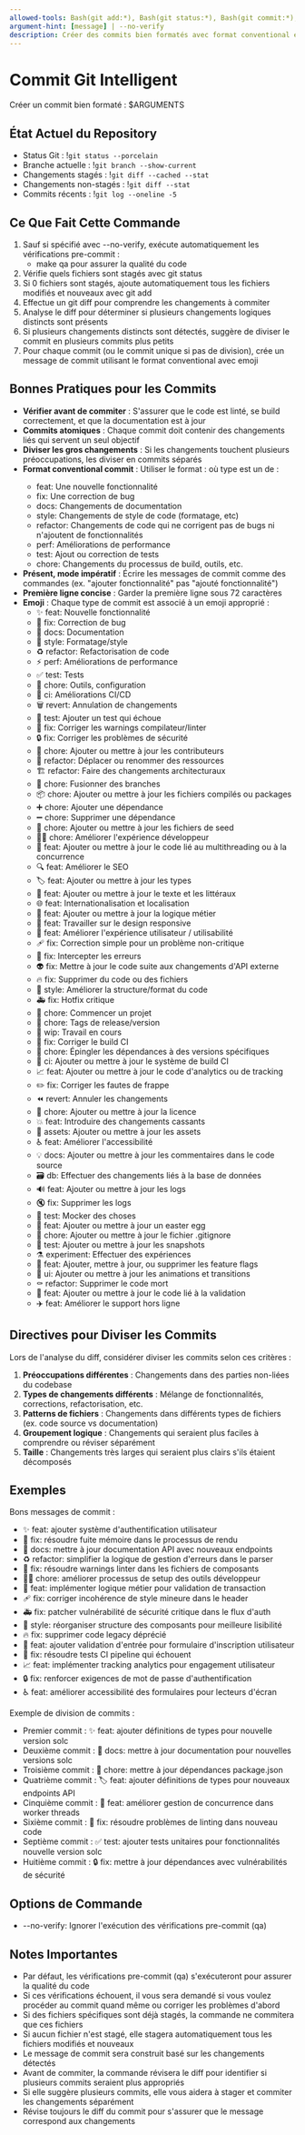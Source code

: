 ```yaml
---
allowed-tools: Bash(git add:*), Bash(git status:*), Bash(git commit:*), Bash(git diff:*), Bash(git log:*)
argument-hint: [message] | --no-verify
description: Créer des commits bien formatés avec format conventional et emoji
---
```


# Commit Git Intelligent

Créer un commit bien formaté : $ARGUMENTS

## État Actuel du Repository

- Status Git : !`git status --porcelain`
- Branche actuelle : !`git branch --show-current`
- Changements stagés : !`git diff --cached --stat`
- Changements non-stagés : !`git diff --stat`
- Commits récents : !`git log --oneline -5`

## Ce Que Fait Cette Commande

1. Sauf si spécifié avec --no-verify, exécute automatiquement les vérifications pre-commit :
    - make qa pour assurer la qualité du code
2. Vérifie quels fichiers sont stagés avec git status
3. Si 0 fichiers sont stagés, ajoute automatiquement tous les fichiers modifiés et nouveaux avec git add
4. Effectue un git diff pour comprendre les changements à commiter
5. Analyse le diff pour déterminer si plusieurs changements logiques distincts sont présents
6. Si plusieurs changements distincts sont détectés, suggère de diviser le commit en plusieurs commits plus petits
7. Pour chaque commit (ou le commit unique si pas de division), crée un message de commit utilisant le format conventional avec emoji

## Bonnes Pratiques pour les Commits

- **Vérifier avant de commiter** : S'assurer que le code est linté, se build correctement, et que la documentation est à jour
- **Commits atomiques** : Chaque commit doit contenir des changements liés qui servent un seul objectif
- **Diviser les gros changements** : Si les changements touchent plusieurs préoccupations, les diviser en commits séparés
- **Format conventional commit** : Utiliser le format <type>: <description> où type est un de :
    - feat: Une nouvelle fonctionnalité
    - fix: Une correction de bug
    - docs: Changements de documentation
    - style: Changements de style de code (formatage, etc)
    - refactor: Changements de code qui ne corrigent pas de bugs ni n'ajoutent de fonctionnalités
    - perf: Améliorations de performance
    - test: Ajout ou correction de tests
    - chore: Changements du processus de build, outils, etc.
- **Présent, mode impératif** : Écrire les messages de commit comme des commandes (ex. "ajouter fonctionnalité" pas "ajouté fonctionnalité")
- **Première ligne concise** : Garder la première ligne sous 72 caractères
- **Emoji** : Chaque type de commit est associé à un emoji approprié :
    - ✨ feat: Nouvelle fonctionnalité
    - 🐛 fix: Correction de bug
    - 📝 docs: Documentation
    - 💄 style: Formatage/style
    - ♻️ refactor: Refactorisation de code
    - ⚡️ perf: Améliorations de performance
    - ✅ test: Tests
    - 🔧 chore: Outils, configuration
    - 🚀 ci: Améliorations CI/CD
    - 🗑️ revert: Annulation de changements
    - 🧪 test: Ajouter un test qui échoue
    - 🚨 fix: Corriger les warnings compilateur/linter
    - 🔒️ fix: Corriger les problèmes de sécurité
    - 👥 chore: Ajouter ou mettre à jour les contributeurs
    - 🚚 refactor: Déplacer ou renommer des ressources
    - 🏗️ refactor: Faire des changements architecturaux
    - 🔀 chore: Fusionner des branches
    - 📦️ chore: Ajouter ou mettre à jour les fichiers compilés ou packages
    - ➕ chore: Ajouter une dépendance
    - ➖ chore: Supprimer une dépendance
    - 🌱 chore: Ajouter ou mettre à jour les fichiers de seed
    - 🧑‍💻 chore: Améliorer l'expérience développeur
    - 🧵 feat: Ajouter ou mettre à jour le code lié au multithreading ou à la concurrence
    - 🔍️ feat: Améliorer le SEO
    - 🏷️ feat: Ajouter ou mettre à jour les types
    - 💬 feat: Ajouter ou mettre à jour le texte et les littéraux
    - 🌐 feat: Internationalisation et localisation
    - 👔 feat: Ajouter ou mettre à jour la logique métier
    - 📱 feat: Travailler sur le design responsive
    - 🚸 feat: Améliorer l'expérience utilisateur / utilisabilité
    - 🩹 fix: Correction simple pour un problème non-critique
    - 🥅 fix: Intercepter les erreurs
    - 👽️ fix: Mettre à jour le code suite aux changements d'API externe
    - 🔥 fix: Supprimer du code ou des fichiers
    - 🎨 style: Améliorer la structure/format du code
    - 🚑️ fix: Hotfix critique
    - 🎉 chore: Commencer un projet
    - 🔖 chore: Tags de release/version
    - 🚧 wip: Travail en cours
    - 💚 fix: Corriger le build CI
    - 📌 chore: Épingler les dépendances à des versions spécifiques
    - 👷 ci: Ajouter ou mettre à jour le système de build CI
    - 📈 feat: Ajouter ou mettre à jour le code d'analytics ou de tracking
    - ✏️ fix: Corriger les fautes de frappe
    - ⏪️ revert: Annuler les changements
    - 📄 chore: Ajouter ou mettre à jour la licence
    - 💥 feat: Introduire des changements cassants
    - 🍱 assets: Ajouter ou mettre à jour les assets
    - ♿️ feat: Améliorer l'accessibilité
    - 💡 docs: Ajouter ou mettre à jour les commentaires dans le code source
    - 🗃️ db: Effectuer des changements liés à la base de données
    - 🔊 feat: Ajouter ou mettre à jour les logs
    - 🔇 fix: Supprimer les logs
    - 🤡 test: Mocker des choses
    - 🥚 feat: Ajouter ou mettre à jour un easter egg
    - 🙈 chore: Ajouter ou mettre à jour le fichier .gitignore
    - 📸 test: Ajouter ou mettre à jour les snapshots
    - ⚗️ experiment: Effectuer des expériences
    - 🚩 feat: Ajouter, mettre à jour, ou supprimer les feature flags
    - 💫 ui: Ajouter ou mettre à jour les animations et transitions
    - ⚰️ refactor: Supprimer le code mort
    - 🦺 feat: Ajouter ou mettre à jour le code lié à la validation
    - ✈️ feat: Améliorer le support hors ligne

## Directives pour Diviser les Commits

Lors de l'analyse du diff, considérer diviser les commits selon ces critères :

1. **Préoccupations différentes** : Changements dans des parties non-liées du codebase
2. **Types de changements différents** : Mélange de fonctionnalités, corrections, refactorisation, etc.
3. **Patterns de fichiers** : Changements dans différents types de fichiers (ex. code source vs documentation)
4. **Groupement logique** : Changements qui seraient plus faciles à comprendre ou réviser séparément
5. **Taille** : Changements très larges qui seraient plus clairs s'ils étaient décomposés

## Exemples

Bons messages de commit :
- ✨ feat: ajouter système d'authentification utilisateur
- 🐛 fix: résoudre fuite mémoire dans le processus de rendu
- 📝 docs: mettre à jour documentation API avec nouveaux endpoints
- ♻️ refactor: simplifier la logique de gestion d'erreurs dans le parser
- 🚨 fix: résoudre warnings linter dans les fichiers de composants
- 🧑‍💻 chore: améliorer processus de setup des outils développeur
- 👔 feat: implémenter logique métier pour validation de transaction
- 🩹 fix: corriger incohérence de style mineure dans le header
- 🚑️ fix: patcher vulnérabilité de sécurité critique dans le flux d'auth
- 🎨 style: réorganiser structure des composants pour meilleure lisibilité
- 🔥 fix: supprimer code legacy déprécié
- 🦺 feat: ajouter validation d'entrée pour formulaire d'inscription utilisateur
- 💚 fix: résoudre tests CI pipeline qui échouent
- 📈 feat: implémenter tracking analytics pour engagement utilisateur
- 🔒️ fix: renforcer exigences de mot de passe d'authentification
- ♿️ feat: améliorer accessibilité des formulaires pour lecteurs d'écran

Exemple de division de commits :
- Premier commit : ✨ feat: ajouter définitions de types pour nouvelle version solc
- Deuxième commit : 📝 docs: mettre à jour documentation pour nouvelles versions solc
- Troisième commit : 🔧 chore: mettre à jour dépendances package.json
- Quatrième commit : 🏷️ feat: ajouter définitions de types pour nouveaux endpoints API
- Cinquième commit : 🧵 feat: améliorer gestion de concurrence dans worker threads
- Sixième commit : 🚨 fix: résoudre problèmes de linting dans nouveau code
- Septième commit : ✅ test: ajouter tests unitaires pour fonctionnalités nouvelle version solc
- Huitième commit : 🔒️ fix: mettre à jour dépendances avec vulnérabilités de sécurité

## Options de Commande

- --no-verify: Ignorer l'exécution des vérifications pre-commit (qa)

## Notes Importantes

- Par défaut, les vérifications pre-commit (qa) s'exécuteront pour assurer la qualité du code
- Si ces vérifications échouent, il vous sera demandé si vous voulez procéder au commit quand même ou corriger les problèmes d'abord
- Si des fichiers spécifiques sont déjà stagés, la commande ne commitera que ces fichiers
- Si aucun fichier n'est stagé, elle stagera automatiquement tous les fichiers modifiés et nouveaux
- Le message de commit sera construit basé sur les changements détectés
- Avant de commiter, la commande révisera le diff pour identifier si plusieurs commits seraient plus appropriés
- Si elle suggère plusieurs commits, elle vous aidera à stager et commiter les changements séparément
- Révise toujours le diff du commit pour s'assurer que le message correspond aux changements
